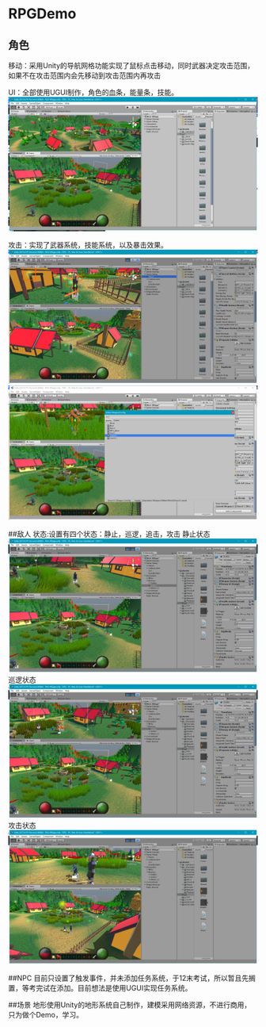 # RPGDemo
## 角色
移动：采用Unity的导航网格功能实现了鼠标点击移动，同时武器决定攻击范围，如果不在攻击范围内会先移动到攻击范围内再攻击

UI：全部使用UGUI制作，角色的血条，能量条，技能。
![image](https://github.com/Auggst/GameDemo/blob/master/UI.png)

攻击：实现了武器系统，技能系统，以及暴击效果。
![image](https://github.com/Auggst/GameDemo/blob/master/%E6%9C%A8%E5%89%91%E6%AD%A6%E5%99%A8.png)
![image](https://github.com/Auggst/GameDemo/blob/master/%E6%AD%A6%E5%99%A8%E7%B3%BB%E7%BB%9F.png)

##敌人
状态:设置有四个状态：静止，巡逻，追击，攻击
静止状态
![image](https://github.com/Auggst/GameDemo/blob/master/%E9%9D%99%E6%AD%A2%E7%8A%B6%E6%80%81.png)
巡逻状态
![image](https://github.com/Auggst/GameDemo/blob/master/%E5%B7%A1%E9%80%BB%E7%8A%B6%E6%80%81.png)
攻击状态
![image](https://github.com/Auggst/GameDemo/blob/master/%E6%94%BB%E5%87%BB%E7%8A%B6%E6%80%81.png)

##NPC
目前只设置了触发事件，并未添加任务系统，于12末考试，所以暂且先搁置，等考完试在添加。目前想法是使用UGUI实现任务系统。

##场景
地形使用Unity的地形系统自己制作，建模采用网络资源，不进行商用，只为做个Demo，学习。

